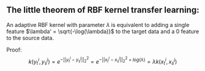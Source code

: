 ## The little theorem of RBF kernel transfer learning:
An adaptive RBF kernel with parameter $\lambda$ is equivalent to adding a single feature $\lambda' = \sqrt{-\log(\lambda)}$ to the target data and a 0 feature to the source data.

Proof:
$$k(y_{t}^{i}, y_s^j) = e^{-||y_t^i - y_s^j||_2^2} = e^{-||x_t^i - x_s^j||_2^2 + log(\lambda)} = \lambda k(x_{t}^{i}, x_s^{j})
$$
